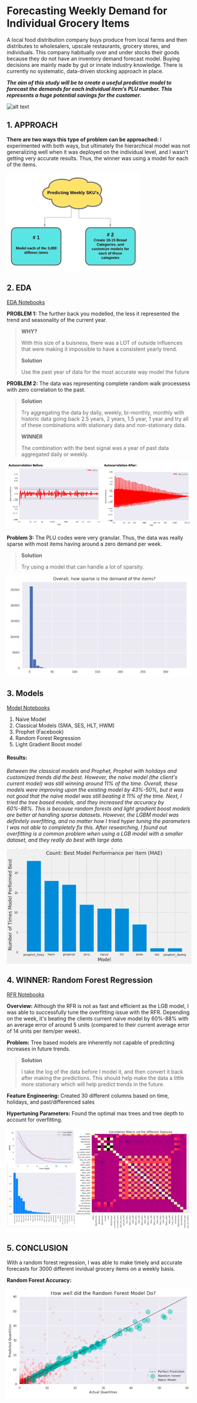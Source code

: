 # Forecasting Weekly Demand for Individual Grocery Items

A local food distribution company buys produce from local farms and then distributes to wholesalers, upscale restaurants, grocery stores, and individuals. This company habitually over and under stocks their goods because they do not have an inventory demand forecast model. Buying decisions are mainly made by gut or innate industry knowledge. There is currently no systematic, data-driven stocking approach in place.

***The aim of this study will be to create a useful predictive model to forecast the demands for each individual item’s PLU number. This represents a huge potential savings for the customer.***

![alt text](https://drive.google.com/uc?id=1bkXZU02Xc1qFyWyJXQ9RetzWmpkPkuOW)

## 1. APPROACH

**There are two ways this type of problem can be approached:**
I experimented with both ways, but ultimately the hierarchical model was not generalizing well when it was deployed on the individual level, and I wasn't getting very accurate results. Thus, the winner was using a model for each of the items.

![](./readme_files/small2.png)

## 2. EDA
[EDA Notebooks](https://github.com/Colley-K/Time_series_forecasting/tree/master/2.%20EDA)

**PROBLEM 1:** The further back you modelled, the less it represented the trend and seasonality of the current year.
>
>**WHY?**
>
>With this size of a buisness, there was a LOT of outside influences that were making it impossible to have a consistent yearly trend.
>
>**Solution**
>
>Use the past year of data for the most accurate way model the future
>

**PROBLEM 2:** The data was representing complete random walk processess with zero correlation to the past. 
>
>**Solution**
>
>Try aggregating the data by daily, weekly, bi-monthly, monthly with historic data going back 2.5 years, 2 years, 1.5 year, 1 year and try all of these combinations with stationary data and non-stationary data.
>
>**WINNER**
>
>The combination with the best signal was a year of past data aggregated daily or weekly.
>
![](./readme_files/ac.png)
>
**Problem 3:** The PLU codes were very granular. Thus, the data was really sparse with most items having around a zero demand per week.
>
>**Solution**
>
>Try using a model that can handle a lot of sparsity.
>
![](./readme_files/small3.png)

## 3. Models
[Model Notebooks](https://github.com/Colley-K/Time_series_forecasting/tree/master/4.%20Models)

1. Naive Model
2. Classical Models (SMA, SES, HLT, HWM)
3. Prophet (Facebook)
4. Random Forest Regression
5. Light Gradient Boost model

#### Results:
*Between the classical models and Prophet, Prophet with holidays and customized trends did the best. However, the naive model (the client's current model) was still winning around 11% of the time. Overall, these models were improving upon the existing model by 43%-50%, but it was not good that the naive model was still beating it 11% of the time. Next, I tried the tree based models, and they increased the accuracy by 60%-88%. This is because random forests and light gradient boost models are better at handling sparse datasets. However, the LGBM model was definitely overfitting, and no matter how I tried hyper tuning the parameters I was not able to completely fix this. After researching, I found out overfitting is a common problem when using a LGB model with a smaller dataset, and they really do best with large data.*

![](./readme_files/d.png)

## 4. WINNER: Random Forest Regression
[RFR Notebooks](https://github.com/Colley-K/Time_series_forecasting/tree/master/Random_Forest_Code)

**Overview:** Although the RFR is not as fast and efficient as the LGB model, I was able to successfully tune the overfitting issue with the RFR. Depending on the week, it's beating the clients current naive model by 60%-88% with an average error of around 5 units (compared to their current average error of 14 units per item/per week).

**Problem:** Tree based models are inherently not capable of predicting increases in future trends.
>
>**Solution**
>
>I take the log of the data before I model it, and then convert it back after making the predictions. This should help make the data a little more stationary which will help predict trends in the future.
>

**Feature Engineering:** Created 30 different columns based on time, holidays, and past/differenced sales

**Hypertuning Parameters:** Found the optimal max trees and tree depth to account for overfitting.

![](./readme_files/end2.png)


## 5. CONCLUSION
With a random forest regression, I was able to make timely and accurate forecasts for 3000 different invidual grocery items on a weekly basis.

**Random Forest Accuracy:**

![](./readme_files/e.png)
